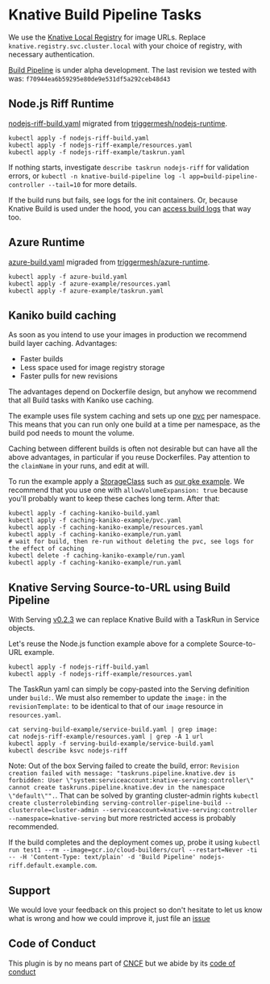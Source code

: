 # Knative Build Pipeline Tasks

We use the [Knative Local Registry](https://github.com/triggermesh/knative-local-registry) for image URLs.
Replace `knative.registry.svc.cluster.local` with your choice of registry, with necessary authentication.

[Build Pipeline](https://github.com/knative/build-pipeline) is under alpha development.
The last revision we tested with was: `f70944ea6b59295e80de9e531df5a292ceb48d43`



## Node.js Riff Runtime

[nodejs-riff-build.yaml](./nodejs-riff-build.yaml) migrated from [triggermesh/nodejs-runtime](https://github.com/triggermesh/nodejs-runtime/blob/master/knative-build-template.yaml).

```
kubectl apply -f nodejs-riff-build.yaml
kubectl apply -f nodejs-riff-example/resources.yaml
kubectl apply -f nodejs-riff-example/taskrun.yaml
```

If nothing starts, investigate `describe taskrun nodejs-riff` for validation errors, or `kubectl -n knative-build-pipeline log -l app=build-pipeline-controller --tail=10` for more details.

If the build runs but fails, see logs for the init containers. Or, because Knative Build is used under the hood, you can [access build logs](https://github.com/knative/docs/blob/master/serving/accessing-logs.md) that way too.

## Azure Runtime

[azure-build.yaml](./azure-build.yaml) migraded from [triggermesh/azure-runtime](https://github.com/triggermesh/azure-runtime/blob/master/knative-build-template.yaml).

```
kubectl apply -f azure-build.yaml
kubectl apply -f azure-example/resources.yaml
kubectl apply -f azure-example/taskrun.yaml
```

## Kaniko build caching

As soon as you intend to use your images in production we recommend build layer caching. Advantages:

 * Faster builds
 * Less space used for image registry storage
 * Faster pulls for new revisions

The advantages depend on Dockerfile design,
but anyhow we recommend that all Build tasks with Kaniko use caching.

The example uses file system caching and sets up one [pvc](https://kubernetes.io/docs/concepts/storage/persistent-volumes/#persistentvolumeclaims) per namespace.
This means that you can run only one build at a time per namespace,
as the build pod needs to mount the volume.

Caching between different builds is often not desirable but can have all the above advantages,
in particular if you reuse Dockerfiles.
Pay attention to the `claimName` in your runs, and edit at will.

To run the example apply a [StorageClass](https://kubernetes.io/docs/concepts/storage/storage-classes/)
such as [our gke example](./caching-kaniko-example/storageclassl-gke.yaml).
We recommend that you use one with `allowVolumeExpansion: true`
because you'll probably want to keep these caches long term. After that:

```
kubectl apply -f caching-kaniko-build.yaml
kubectl apply -f caching-kaniko-example/pvc.yaml
kubectl apply -f caching-kaniko-example/resources.yaml
kubectl apply -f caching-kaniko-example/run.yaml
# wait for build, then re-run without deleting the pvc, see logs for the effect of caching
kubectl delete -f caching-kaniko-example/run.yaml
kubectl apply -f caching-kaniko-example/run.yaml
```

## Knative Serving Source-to-URL using Build Pipeline

With Serving [v0.2.3](https://github.com/knative/serving/releases/tag/v0.2.3) we can replace Knative Build with a TaskRun in Service objects.

Let's reuse the Node.js function example above for a complete Source-to-URL example.

```
kubectl apply -f nodejs-riff-build.yaml
kubectl apply -f nodejs-riff-example/resources.yaml
```

The TaskRun yaml can simply be copy-pasted into the Serving definition under `build:`.
We must also remember to update the `image:` in the `revisionTemplate:`
to be identical to that of our `image` resource in `resources.yaml`.

```
cat serving-build-example/service-build.yaml | grep image:
cat nodejs-riff-example/resources.yaml | grep -A 1 url
kubectl apply -f serving-build-example/service-build.yaml
kubectl describe ksvc nodejs-riff
```

Note: Out of the box Serving failed to create the build, error: `Revision creation failed with message: "taskruns.pipeline.knative.dev is forbidden: User \"system:serviceaccount:knative-serving:controller\" cannot create taskruns.pipeline.knative.dev in the namespace \"default\"".`. That can be solved by granting cluster-admin rights `kubectl create clusterrolebinding serving-controller-pipeline-build --clusterrole=cluster-admin --serviceaccount=knative-serving:controller --namespace=knative-serving` but more restricted access is probably recommended.

If the build completes and the deployment comes up, probe it using `kubectl run test1 --rm --image=gcr.io/cloud-builders/curl --restart=Never -ti -- -H 'Content-Type: text/plain' -d 'Build Pipeline' nodejs-riff.default.example.com`.

## Support

We would love your feedback on this project so don't hesitate to let us know what is wrong and how we could improve it, just file an [issue](https://github.com/triggermesh/charts/issues/new)

## Code of Conduct

This plugin is by no means part of [CNCF](https://www.cncf.io/) but we abide by its [code of conduct](https://github.com/cncf/foundation/blob/master/code-of-conduct.md)
